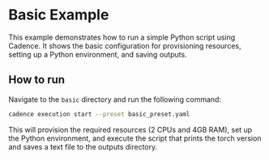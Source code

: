 # Basic Example

This example demonstrates how to run a simple Python script using Cadence. It shows the basic configuration for provisioning resources, setting up a Python environment, and saving outputs.

## How to run

Navigate to the `basic` directory and run the following command:

```bash
cadence execution start --preset basic_preset.yaml
```

This will provision the required resources (2 CPUs and 4GB RAM), set up the Python environment, and execute the script that prints the torch version and saves a text file to the outputs directory.

